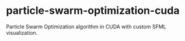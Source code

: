 # particle-swarm-optimization-cuda
Particle Swarm Optimization algorithm in CUDA with custom SFML visualization.  
